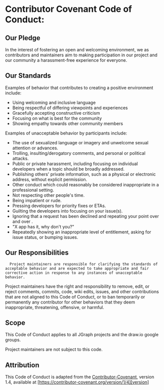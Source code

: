 # Contributor Covenant Code of Conduct:

## Our Pledge

In the interest of fostering an open and welcoming environment, we as contributors and maintainers aim to making participation in our project and our community a harassment-free experience for everyone.

## Our Standards

Examples of behavior that contributes to creating a positive environment include:

* Using welcoming and inclusive language
* Being respectful of differing viewpoints and experiences
* Gracefully accepting constructive criticism
* Focusing on what is best for the community
* Showing empathy towards other community members

Examples of unacceptable behavior by participants include:

* The use of sexualized language or imagery and unwelcome sexual attention or advances.
* Trolling, insulting/derogatory comments, and personal or political attacks.
* Public or private harassment, including focusing on individual developers when a topic should be broadly addressed.
* Publishing others' private information, such as a physical or electronic address, without explicit permission.
* Other conduct which could reasonably be considered inappropriate in a professional setting.
* Not respecting other people's time.
* Being impatient or rude.
* Pressing developers for priority fixes or ETAs.
* Guilting the developers into focusing on your issue(s).
* Ignoring that a request has been declined and repeating your point over and over .
* "X app has it, why don't you?"
* Repeatedly showing an inappropriate level of entitlement, asking for issue status, or bumping issues.

## Our Responsibilities

      Project maintainers are responsible for clarifying the standards of acceptable behavior and are expected to take appropriate and fair corrective action in response to any instances of unacceptable behavior.

Project maintainers have the right and responsibility to remove, edit, or reject comments, commits, code, wiki edits, issues, and other contributions that are not aligned to this Code of Conduct, or to ban temporarily or permanently any contributor for other behaviors that they deem inappropriate, threatening, offensive, or harmful.

## Scope

This Code of Conduct applies to all JGraph projects and the draw.io google groups.

Project maintainers are not subject to this code.

## Attribution

This Code of Conduct is adapted from the [Contributor-Covenant][homepage], version 1.4, available at [https://contributor-covenant.org/version/1/4][version]

[homepage]: https://contributor-covenant.org
[version]: https://contributor-covenant.org/version/1/4/
